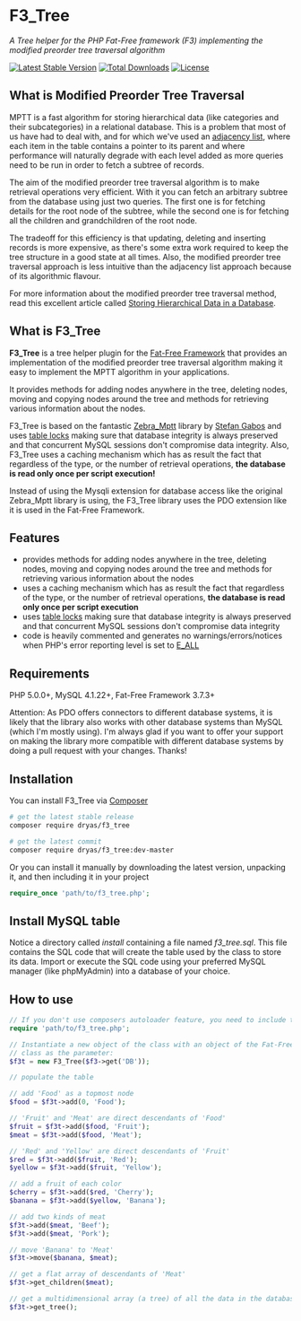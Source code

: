 # F3_Tree

*A Tree helper for the PHP Fat-Free framework (F3) implementing the modified preorder tree traversal algorithm*

[![Latest Stable Version](https://poser.pugx.org/dryas/f3-tree/v/stable)](https://packagist.org/packages/dryas/f3-tree) [![Total Downloads](https://poser.pugx.org/dryas/f3-tree/downloads)](https://packagist.org/packages/dryas/f3-tree) [![License](https://poser.pugx.org/dryas/f3-tree/license)](https://packagist.org/packages/dryas/f3-tree)

## What is Modified Preorder Tree Traversal

MPTT is a fast algorithm for storing hierarchical data (like categories and their subcategories) in a relational database. This is a problem that most of us have had to deal with, and for which we've used an [adjacency list](http://mikehillyer.com/articles/managing-hierarchical-data-in-mysql/), where each item in the table contains a pointer to its parent and where performance will naturally degrade with each level added as more queries need to be run in order to fetch a subtree of records.

The aim of the modified preorder tree traversal algorithm is to make retrieval operations very efficient. With it you can fetch an arbitrary subtree from the database using just two queries. The first one is for fetching details for the root node of the subtree, while the second one is for fetching all the children and grandchildren of the root node.

The tradeoff for this efficiency is that updating, deleting and inserting records is more expensive, as there's some extra work required to keep the tree structure in a good state at all times. Also, the modified preorder tree traversal approach is less intuitive than the adjacency list approach because of its algorithmic flavour.

For more information about the modified preorder tree traversal method, read this excellent article called [Storing Hierarchical Data in a Database](http://blogs.sitepoint.com/hierarchical-data-database-2/).

## What is F3_Tree

**F3\_Tree** is a tree helper plugin for the [Fat-Free Framework](http://github.com/bcosca/fatfree) that provides an implementation of the modified preorder tree traversal algorithm making it easy to implement the MPTT algorithm in your applications.

It provides methods for adding nodes anywhere in the tree, deleting nodes, moving and copying nodes around the tree and methods for retrieving various information about the nodes.

F3\_Tree is based on the fantastic [Zebra_Mptt](https://github.com/stefangabos/Zebra_Mptt) library by [Stefan Gabos](https://github.com/stefangabos) and uses [table locks](http://dev.mysql.com/doc/refman/5.0/en/lock-tables.html) making sure that database integrity is always preserved and that concurrent MySQL sessions don't compromise data integrity. Also, F3_Tree uses a caching mechanism which has as result the fact that regardless of the type, or the number of retrieval operations, **the database is read only once per script execution!**

Instead of using the Mysqli extension for database access like the original Zebra_Mptt library is using, the F3_Tree library uses the PDO extension like it is used in the Fat-Free Framework.

## Features

- provides methods for adding nodes anywhere in the tree, deleting nodes, moving and copying nodes around the tree and methods for retrieving various information about the nodes
- uses a caching mechanism which has as result the fact that regardless of the type, or the number of retrieval operations, **the database is read only once per script execution**
- uses [table locks](http://dev.mysql.com/doc/refman/5.0/en/lock-tables.html) making sure that database integrity is always preserved and that concurrent MySQL sessions don't compromise data integrity
- code is heavily commented and generates no warnings/errors/notices when PHP's error reporting level is set to [E_ALL](https://web.archive.org/web/20160226192832/http://www.php.net/manual/en/function.error-reporting.php)

## Requirements

PHP 5.0.0+, MySQL 4.1.22+, Fat-Free Framework 3.7.3+

Attention: As PDO offers connectors to different database systems, it is likely that the library also works with other database systems than MySQL (which I'm mostly using). I'm always glad if you want to offer your support on making the library more compatible with different database systems by doing a pull request with your changes. Thanks!

## Installation

You can install F3_Tree via [Composer](https://packagist.org/packages/dryas/f3_tree)

```bash
# get the latest stable release
composer require dryas/f3_tree

# get the latest commit
composer require dryas/f3_tree:dev-master
```

Or you can install it manually by downloading the latest version, unpacking it, and then including it in your project

```php
require_once 'path/to/f3_tree.php';
```

## Install MySQL table

Notice a directory called *install* containing a file named *f3_tree.sql*. This file contains the SQL code that will create the table used by the class to store its data. Import or execute the SQL code using your preferred MySQL manager (like phpMyAdmin) into a database of your choice.

## How to use

```php
// If you don't use composers autoloader feature, you need to include the F3_Tree class
require 'path/to/f3_tree.php';

// Instantiate a new object of the class with an object of the Fat-Free Framework DB/SQL 
// class as the parameter:
$f3t = new F3_Tree($f3->get('DB'));

// populate the table

// add 'Food' as a topmost node
$food = $f3t->add(0, 'Food');

// 'Fruit' and 'Meat' are direct descendants of 'Food'
$fruit = $f3t->add($food, 'Fruit');
$meat = $f3t->add($food, 'Meat');

// 'Red' and 'Yellow' are direct descendants of 'Fruit'
$red = $f3t->add($fruit, 'Red');
$yellow = $f3t->add($fruit, 'Yellow');

// add a fruit of each color
$cherry = $f3t->add($red, 'Cherry');
$banana = $f3t->add($yellow, 'Banana');

// add two kinds of meat
$f3t->add($meat, 'Beef');
$f3t->add($meat, 'Pork');

// move 'Banana' to 'Meat'
$f3t->move($banana, $meat);

// get a flat array of descendants of 'Meat'
$f3t->get_children($meat);

// get a multidimensional array (a tree) of all the data in the database
$f3t->get_tree();
```
